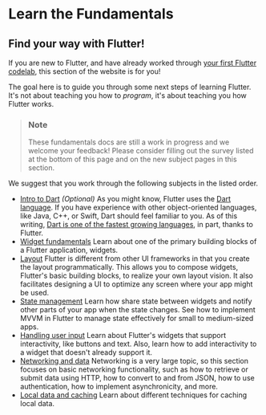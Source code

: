 # Learn the Fundamentals

## Find your way with Flutter!

If you are new to Flutter, and have already worked through [your first Flutter codelab](https://codelabs.developers.google.com/codelabs/flutter-codelab-first?hl=pt-br), this section of the website is for you!

The goal here is to guide you through some next steps of learning Flutter. It's not about teaching you how to *program*, it's about teaching you how Flutter works.

> ### Note
> These fundamentals docs are still a work in progress and we welcome your feedback! Please consider filling out the survey listed at the bottom of this page and on the new subject pages in this section.

We suggest that you work through the following subjects in the listed order.
- [Intro to Dart](https://docs.flutter.dev/get-started/fundamentals/dart) *(Optional)* As you might know, Flutter uses the [Dart language](https://dart.dev/). If you have experience with other object-oriented languages, like Java, C++, or Swift, Dart should feel familiar to you. As of this writing, [Dart is one of the fastest growing languages](https://x.com/MiSvTh/status/1732002450641400276?cxt=), in part, thanks to Flutter.
- [Widget fundamentals](https://docs.flutter.dev/get-started/fundamentals/widgets) Learn about one of the primary building blocks of a Flutter application, widgets.
- [Layout](https://docs.flutter.dev/get-started/fundamentals/layout) Flutter is different from other UI frameworks in that you create the layout programmatically. This allows you to compose widgets, Flutter's basic building blocks, to realize your own layout vision. It also facilitates designing a UI to optimize any screen where your app might be used.
- [State management](https://docs.flutter.dev/get-started/fundamentals/state-management) Learn how share state between widgets and notify other parts of your app when the state changes. See how to implement MVVM in Flutter to manage state effectively for small to medium-sized apps.
- [Handling user input](https://docs.flutter.dev/get-started/fundamentals/user-input) Learn about Flutter's widgets that support interactivity, like buttons and text. Also, learn how to add interactivity to a widget that doesn't already support it.
- [Networking and data](https://docs.flutter.dev/get-started/fundamentals/networking) Networking is a very large topic, so this section focuses on basic networking functionality, such as how to retrieve or submit data using HTTP, how to convert to and from JSON, how to use authentication, how to implement asynchronicity, and more.
- [Local data and caching](https://docs.flutter.dev/get-started/fundamentals/local-caching) Learn about different techniques for caching local data.